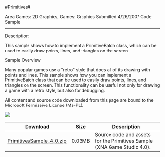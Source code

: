 #Primitives#

Area
Games: 2D Graphics, Games: Graphics
Submitted
4/26/2007
Code Sample

---

Description:

This sample shows how to implement a PrimitiveBatch class, which can be used to easily draw points, lines, and triangles on the screen.

Sample Overview

Many popular games use a "retro" style that does all of its drawing with points and lines. This sample shows how you can implement a PrimitiveBatch class that can be used to easily draw points, lines, and triangles on the screen. This functionality can be useful not only for drawing a game with a retro style, but also for debugging.


All content and source code downloaded from this page are bound to the Microsoft Permissive License (Ms-PL).

![](https://github.com/simondarksidej/XNAGameStudio/blob/master/Images/XNA_Pritives_01_small.jpg)

Download | Size | Description
---|---|---|
[PrimitivesSample_4_0.zip](https://github.com/simondarksidej/XNAGameStudio/blob/master/Samples/PrimitivesSample_4_0.zip?raw=true) | 0.03MB | Source code and assets for the Primitives Sample (XNA Game Studio 4.0). 